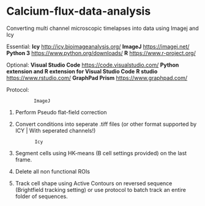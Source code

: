 # Calcium-flux-data-analysis
Converting multi channel microscopic timelapses into data using Imagej and Icy

Essential:
**Icy**       http://icy.bioimageanalysis.org/
**ImageJ**    https://imagej.net/
**Python 3**  https://www.python.org/downloads/
**R**         https://www.r-project.org/

Optional: 
**Visual Studio Code** https://code.visualstudio.com/
**Python extension and R extension for Visual Studio Code**
**R studio** https://www.rstudio.com/ 
**GraphPad Prism** https://www.graphpad.com/

Protocol:
  
              ImageJ
1. Perform Pseudo flat-field correction
2. Convert conditions into seperate .tiff files (or other format supported by ICY | With seperated channels!)

              Icy
3. Segment cells using HK-means (B cell settings provided) on the last frame.
4. Delete all non functional ROIs
5. Track cell shape using Active Contours on reversed sequence (Brightfield tracking setting)
          or use protocol to batch track an entire folder of sequences.
